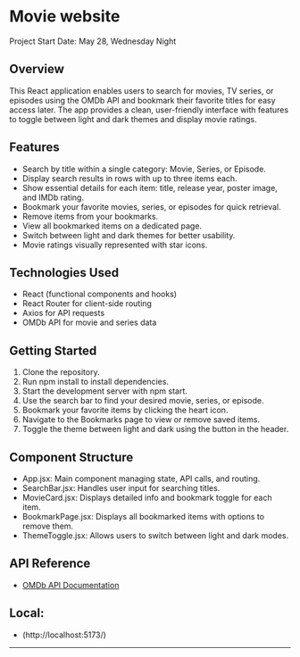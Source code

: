 # Movie website

Project Start Date: May 28, Wednesday Night

## Overview

This React application enables users to search for movies, TV series, or episodes using the OMDb API and bookmark their favorite titles for easy access later. The app provides a clean, user-friendly interface with features to toggle between light and dark themes and display movie ratings.

## Features

- Search by title within a single category: Movie, Series, or Episode.
- Display search results in rows with up to three items each.
- Show essential details for each item: title, release year, poster image, and IMDb rating.
- Bookmark your favorite movies, series, or episodes for quick retrieval.
- Remove items from your bookmarks.
- View all bookmarked items on a dedicated page.
- Switch between light and dark themes for better usability.
- Movie ratings visually represented with star icons.

## Technologies Used

- React (functional components and hooks)
- React Router for client-side routing
- Axios for API requests
- OMDb API for movie and series data

## Getting Started

1. Clone the repository.
2. Run npm install to install dependencies.
3. Start the development server with npm start.
4. Use the search bar to find your desired movie, series, or episode.
5. Bookmark your favorite items by clicking the heart icon.
6. Navigate to the Bookmarks page to view or remove saved items.
7. Toggle the theme between light and dark using the button in the header.

## Component Structure

- App.jsx: Main component managing state, API calls, and routing.
- SearchBar.jsx: Handles user input for searching titles.
- MovieCard.jsx: Displays detailed info and bookmark toggle for each item.
- BookmarkPage.jsx: Displays all bookmarked items with options to remove them.
- ThemeToggle.jsx: Allows users to switch between light and dark modes.

## API Reference

- [OMDb API Documentation](https://www.omdbapi.com/)

## Local:
- (http://localhost:5173/) 
---